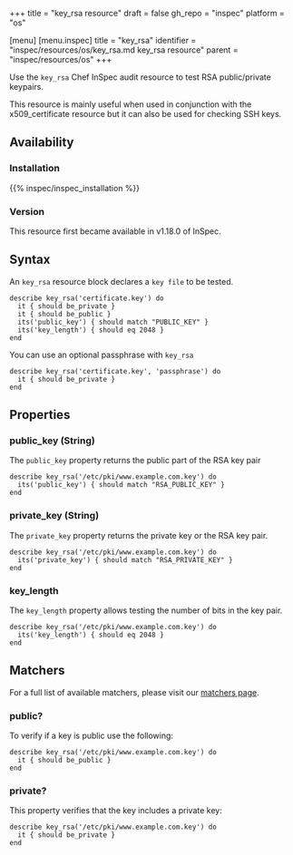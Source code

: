 +++
title = "key_rsa resource"
draft = false
gh_repo = "inspec"
platform = "os"

[menu]
  [menu.inspec]
    title = "key_rsa"
    identifier = "inspec/resources/os/key_rsa.md key_rsa resource"
    parent = "inspec/resources/os"
+++

Use the `key_rsa` Chef InSpec audit resource to test RSA public/private keypairs.

This resource is mainly useful when used in conjunction with the x509_certificate resource but it can also be used for checking SSH keys.

## Availability

### Installation

{{% inspec/inspec_installation %}}

### Version

This resource first became available in v1.18.0 of InSpec.

## Syntax

An `key_rsa` resource block declares a `key file` to be tested.

    describe key_rsa('certificate.key') do
      it { should be_private }
      it { should be_public }
      its('public_key') { should match "PUBLIC_KEY" }
      its('key_length') { should eq 2048 }
    end

You can use an optional passphrase with `key_rsa`

    describe key_rsa('certificate.key', 'passphrase') do
      it { should be_private }
    end

## Properties

### public_key (String)

The `public_key` property returns the public part of the RSA key pair

    describe key_rsa('/etc/pki/www.example.com.key') do
      its('public_key') { should match "RSA_PUBLIC_KEY" }
    end

### private_key (String)

The `private_key` property returns the private key or the RSA key pair.

    describe key_rsa('/etc/pki/www.example.com.key') do
      its('private_key') { should match "RSA_PRIVATE_KEY" }
    end

### key_length

The `key_length` property allows testing the number of bits in the key pair.

    describe key_rsa('/etc/pki/www.example.com.key') do
      its('key_length') { should eq 2048 }
    end

## Matchers

For a full list of available matchers, please visit our [matchers page](/inspec/matchers/).

### public?

To verify if a key is public use the following:

    describe key_rsa('/etc/pki/www.example.com.key') do
      it { should be_public }
    end

### private?

This property verifies that the key includes a private key:

    describe key_rsa('/etc/pki/www.example.com.key') do
      it { should be_private }
    end
